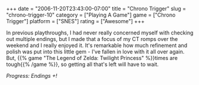 +++
date = "2006-11-20T23:43:00-07:00"
title = "Chrono Trigger"
slug = "chrono-trigger-10"
category = ["Playing A Game"]
game = ["Chrono Trigger"]
platform = ["SNES"]
rating = ["Awesome"]
+++

In previous playthroughs, I had never really concerned myself with checking out multiple endings, but I made that a focus of my CT romps over the weekend and I really enjoyed it.  It's remarkable how much refinement and polish was put into this little gem - I've fallen in love with it all over again.  But, {{% game "The Legend of Zelda: Twilight Princess" %}}times are tough{{% /game %}}, so getting all that's left will have to wait.

<i>Progress: Endings +!</i>